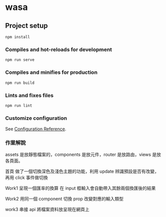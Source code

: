 # wasa

## Project setup

```
npm install
```

### Compiles and hot-reloads for development

```
npm run serve
```

### Compiles and minifies for production

```
npm run build
```

### Lints and fixes files

```
npm run lint
```

### Customize configuration

See [Configuration Reference](https://cli.vuejs.org/config/).

### 作業解說

assets 是放靜態檔案的，components 是放元件，router 是放路由，views 是放各頁面。

首頁 做了一個切換深色及淺色主題的功能，利用 update 辨識預設是否有改變，再用 click 事件做切換

Work1 呈現一個匯率的換算 在 input 框輸入會自動帶入其餘兩個換匯後的結果

Work2 用同一個 component 切換 prop 改變對應的輸入類型

work3 串接 api 將檔案資料放呈現在網頁上
